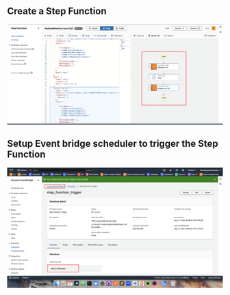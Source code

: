 ## Create a Step Function
![step_function.png](step_function.png)

## Setup Event bridge scheduler to trigger the Step Function
![event_bridge.png](event_bridge.png)

